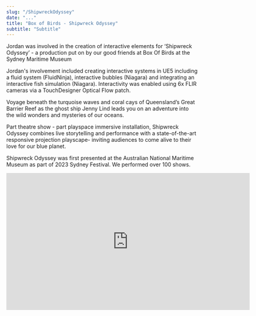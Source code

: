```yaml
---
slug: "/ShipwreckOdyssey"
date: "..."
title: "Box of Birds - Shipwreck Odyssey"
subtitle: "Subtitle"
---
```

<!---
slug: must match link: URL in .Work.js
-->
<p> Jordan was involved in the creation of interactive elements for ‘Shipwreck Odyssey’ -  a production put on by our good friends at Box Of Birds at the Sydney Maritime Museum

Jordan's involvement included creating interactive systems in UE5  including a fluid system (FluidNinja), interactive bubbles (Niagara) and integrating an interactive fish simulation (Niagara).
Interactivity was enabled using 6x FLIR cameras via a TouchDesigner Optical Flow patch.

Voyage beneath the turquoise waves and coral cays of Queensland’s Great Barrier Reef as the ghost ship Jenny Lind leads you on an adventure into the wild wonders and mysteries of our oceans.

Part theatre show - part playspace immersive installation, Shipwreck Odyssey combines live storytelling and performance with a state-of-the-art responsive projection playscape- inviting audiences to come alive to their love for our blue planet.

Shipwreck Odyssey was first presented at the Australian National Maritime Museum as part of 2023 Sydney Festival. We performed over 100 shows. 
 </p>
<div class = frame-wrapper>
 <iframe src="https://player.vimeo.com/video/821139419?h=d76d288f26" width="640" height="360" frameborder="0" allow="autoplay; fullscreen; picture-in-picture" allowfullscreen></iframe>
</div>